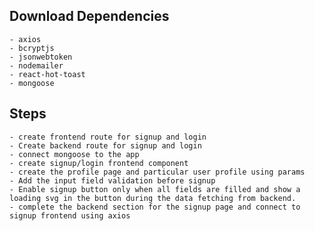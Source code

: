## Download Dependencies
    - axios
    - bcryptjs
    - jsonwebtoken
    - nodemailer
    - react-hot-toast
    - mongoose




## Steps
    - create frontend route for signup and login
    - Create backend route for signup and login
    - connect mongoose to the app
    - create signup/login frontend component
    - create the profile page and particular user profile using params
    - Add the input field validation before signup
    - Enable signup button only when all fields are filled and show a loading svg in the button during the data fetching from backend.
    - complete the backend section for the signup page and connect to signup frontend using axios